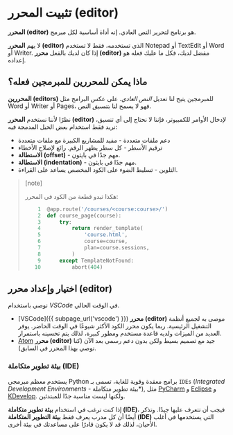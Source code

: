 # تثبيت **المحرر (editor)**

**المحرر (editor)** هو برنامج لتحرير النص العادي. إنه أداة أساسية لكل مبرمج.

لا يهم **المحرر (editor)** الذي تستخدمه، فقط لا تستخدم
Notepad أو TextEdit أو Word أو Writer.
إذا كان لديك بالفعل **محرر (editor)** مفضل لديك، فكل ما عليك فعله هو إعداده.


## ماذا يمكن للمحررين للمبرمجين فعله؟

**المحررين (editors)** للمبرمجين يتيح لنا تعديل *النص العادي*. على عكس البرامج مثل Word أو Writer أو Pages، فهو لا يسمح لنا ب*تنسيق* النص.

نظرًا لأننا نستخدم **المحرر (editor)** لإدخال الأوامر للكمبيوتر، فإننا لا نحتاج إلى أي تنسيق،
نريد فقط استخدام بعض الحيل المدمجة فيه:
* دعم ملفات متعددة - مفيد للمشاريع الكبيرة مع ملفات متعددة
* ترقيم الأسطر - كل سطر يظهر الرقم. رائع لإصلاح الأخطاء
* **الاستطالة (offset)** - مهم جدًا في بايثون.
* **الاستطالة (indentation)** - مهم جدًا في بايثون.
* التلوين - تسليط الضوء على الكود المخصص يساعد على القراءة.

> [note]
>
> هكذا تبدو قطعة من الكود في المحرر:
>
> ```python
>     1  @app.route('/courses/<course:course>/')
>     2  def course_page(course):
>     3      try:
>     4          return render_template(
>     5              'course.html',
>     6              course=course,
>     7              plan=course.sessions,
>     8          )
>     9      except TemplateNotFound:
>    10          abort(404)
> ```

## اختيار وإعداد **محرر (editor)**

نوصي باستخدام *VSCode* في الوقت الحالي.

* [VSCode]({{ subpage_url('vscode') }}) **محرر (editor)** موصى به لجميع أنظمة التشغيل الرئيسية. ربما يكون محرر الكود الأكثر شيوعًا في الوقت الحاضر. يوفر العديد من الميزات ولديه قاعدة مستخدم ومطور كبيرة، لذلك يتم تحسينه باستمرار.
* [Atom] **محرر (editor)** جيد مع تصميم بسيط ولكن بدون دعم رسمي بعد الآن (كنا نوصي بهذا المحرر في السابق).

### بيئة تطوير متكاملة (IDE)

يستخدم معظم مبرمجي Python برامج معقدة وقوية للغاية، تسمى بـ `IDEs`
(*Integrated Development Environments* - بيئة تطوير متكاملة*),
مثل [PyCharm] و [Eclipse] و [KDevelop].
ولكنها ليست مناسبة جدًا للمبتدئين.

إذا كنت ترغب في استخدام **بيئة تطوير متكاملة (IDE)**، فيجب أن تتعرف عليها جيدًا. وتذكر أيضًا
أن كل مدرب يعرف فقط **بيئة التطوير المتكاملة (IDE)** التي يستخدمها في أغلب الأحيان، لذلك قد لا يكون قادرًا على مساعدتك في بيئة أخرى.

[PyCharm]: https://www.jetbrains.com/pycharm/
[Eclipse]: https://eclipse.org/
[KDevelop]: https://www.kdevelop.org/
[atom]: https://github.blog/news-insights/product-news/sunsetting-atom/